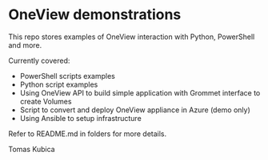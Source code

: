 # OneView demonstrations

This repo stores examples of OneView interaction with Python, PowerShell and more.

Currently covered:
* PowerShell scripts examples
* Python script examples
* Using OneView API to build simple application with Grommet interface to create Volumes
* Script to convert and deploy OneView appliance in Azure (demo only)
* Using Ansible to setup infrastructure

Refer to README.md in folders for more details.

Tomas Kubica
